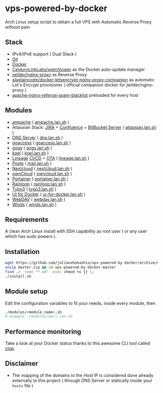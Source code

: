 # vps-powered-by-docker
Arch Linux setup script to obtain a full VPS with Automatic Reverse Proxy without pain

## Stack
- IPv4/IPv6 support ( Dual Stack )
- [Git](https://git-scm.com/)
- [Docker](https://www.docker.com/)
- [CenturyLinkLabs/watchtower](https://github.com/CenturyLinkLabs/watchtower) as the Docker auto-update manager
- [jwilder/nginx-proxy](https://github.com/jwilder/nginx-proxy) as Reverse Proxy
- [alastaircoote/docker-letsencrypt-nginx-proxy-companion](https://github.com/alastaircoote/docker-letsencrypt-nginx-proxy-companion) as automatic Let's Encrypt provisioner ( official companion docker for jwilder/nginx-proxy )
- [apache-nginx-referral-spam-blacklist](https://github.com/Stevie-Ray/apache-nginx-referral-spam-blacklist) preloaded for every host

## Modules
- [ampache](http://ampache.org/) ( [ampache.lan.sh](modules/ampache.lan.sh) )
- Atlassian Stack: [JIRA](https://www.atlassian.com/software/jira) + [Confluence](https://www.atlassian.com/software/confluence) + [BitBucket Server](https://bitbucket.org/product/server) ( [atlassian.lan.sh](modules/atlassian.lan.sh) )
- [DNS Server](https://github.com/julianxhokaxhiu/docker-powerdns) ( [dns.lan.sh](modules/dns.lan.sh) )
- [goaccess](https://goaccess.io/) ( [goaccess.lan.sh](modules/goaccess.lan.sh) )
- [gogs](https://gogs.io/) ( [gogs.lan.sh](modules/gogs.lan.sh) )
- [koel](https://koel.phanan.net/) ( [koel.lan.sh](modules/koel.lan.sh) )
- [Lineage](http://lineageos.org/) [CI/CD](https://github.com/julianxhokaxhiu/docker-lineage-cicd) + [OTA](https://github.com/julianxhokaxhiu/LineageOTA) ( [lineage.lan.sh](modules/lineage.lan.sh) )
- [Poste](https://poste.io) ( [mail.lan.sh](modules/mail.lan.sh) )
- [Nextcloud](https://nextcloud.com/) ( [nextcloud.lan.sh](modules/nextcloud.lan.sh) )
- [ownCloud](https://owncloud.org/) ( [owncloud.lan.sh](modules/owncloud.lan.sh) )
- [Portainer](https://github.com/portainer/portainer) ( [portainer.lan.sh](modules/portainer.lan.sh) )
- [Rainloop](http://www.rainloop.net/) ( [rainloop.lan.sh](modules/rainloop.lan.sh) )
- [Typo3](https://typo3.org/) ( [typo3.lan.sh](modules/typo3.lan.sh) )
- [UI for Docker](https://github.com/kevana/ui-for-docker) ( [ui-for-docker.lan.sh](modules/ui-for-docker.lan.sh) )
- [WebDAV](https://hub.docker.com/r/idelsink/webdav/) ( [webdav.lan.sh](modules/webdav.lan.sh) )
- [Winds](http://winds.getstream.io/) ( [winds.lan.sh](modules/winds.lan.sh) )

## Requirements
A clean Arch Linux install with SSH capability as root user ( or any user which has sudo powers ).

## Installation
```bash
wget https://github.com/julianxhokaxhiu/vps-powered-by-docker/archive/master.zip
unzip master.zip && cd vps-powered-by-docker-master
find ./ -name "*.sh" -exec chmod +x {} \;
./install.sh
```

## Module setup
Edit the configuration variables to fit your needs, inside every module, then
```bash
./modules/<module_name>.sh
# example ./modules/mail.lan.sh
```

## Performance monitoring
Take a look at your Docker status thanks to this awesome CLI tool called [ctop](https://github.com/bcicen/ctop).

## Disclaimer
- The mapping of the domains to the Host IP is considered done already externally to this project ( through DNS Server or statically inside your `hosts` file )

